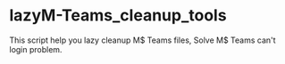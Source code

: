 # lazyM-Teams_cleanup_tools
This script help you lazy cleanup M$ Teams files, Solve M$ Teams can't login problem.
